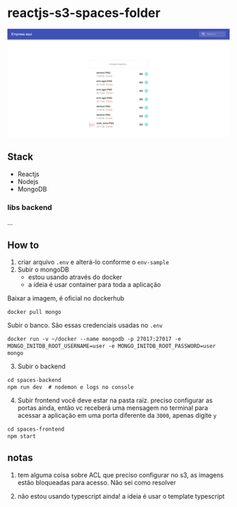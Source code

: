 # reactjs-s3-spaces-folder
![App até o momento](./progresso.PNG)

## Stack
- Reactjs
- Nodejs
- MongoDB

### libs backend
...

## How to
1. criar arquivo `.env` e alterá-lo conforme o `env-sample`
2. Subir o mongoDB
    - estou usando através do docker
    - a ideia é usar container para toda a aplicação

Baixar a imagem, é oficial no dockerhub
```
docker pull mongo
```

Subir o banco. São essas credenciais usadas no `.env`
```
docker run -v ~/docker --name mongodb -p 27017:27017 -e MONGO_INITDB_ROOT_USERNAME=user -e MONGO_INITDB_ROOT_PASSWORD=user mongo
```

3. Subir o backend
```
cd spaces-backend
npm run dev  # nodemon e logs no console
```

4. Subir frontend
você deve estar na pasta raíz.
preciso configurar as portas ainda, então vc receberá uma mensagem no terminal para acessar a aplicação em uma porta diferente da `3000`, apenas digite `y`
```
cd spaces-frontend
npm start
```

## notas
1. tem alguma coisa sobre ACL que preciso configurar no s3, as imagens estão bloqueadas para acesso. Não sei como resolver

2. não estou usando typescript ainda! a ideia é usar o template typescript